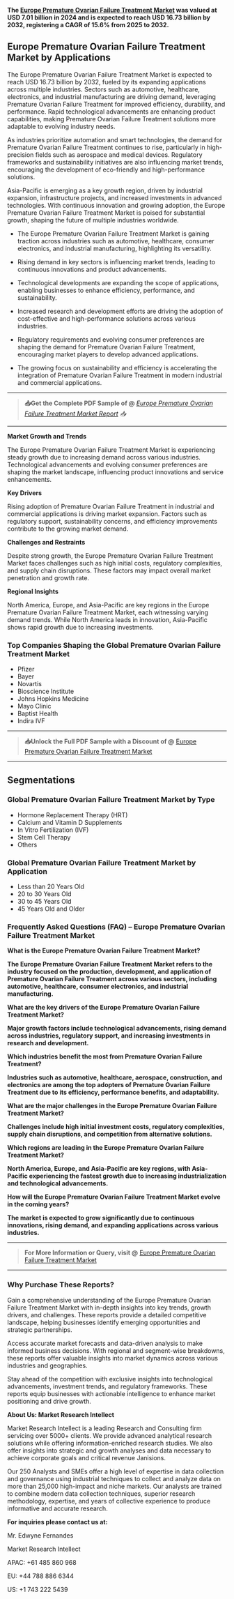 <p><strong>The <a href="https://www.marketresearchintellect.com/download-sample/?rid=1071375&amp;utm_source=Pulse-April-Europe&amp;utm_medium=852">Europe Premature Ovarian Failure Treatment Market</a> was valued at USD 7.01 billion in 2024 and is expected to reach USD 16.73 billion by 2032, registering a CAGR of 15.6% from 2025 to 2032.</strong></p><h2>Europe Premature Ovarian Failure Treatment Market by Applications&nbsp;</h2><p><p>The Europe Premature Ovarian Failure Treatment Market is expected to reach USD 16.73 billion by 2032, fueled by its expanding applications across multiple industries. Sectors such as automotive, healthcare, electronics, and industrial manufacturing are driving demand, leveraging Premature Ovarian Failure Treatment for improved efficiency, durability, and performance. Rapid technological advancements are enhancing product capabilities, making Premature Ovarian Failure Treatment solutions more adaptable to evolving industry needs.</p><p>As industries prioritize automation and smart technologies, the demand for Premature Ovarian Failure Treatment continues to rise, particularly in high-precision fields such as aerospace and medical devices. Regulatory frameworks and sustainability initiatives are also influencing market trends, encouraging the development of eco-friendly and high-performance solutions.</p><p>Asia-Pacific is emerging as a key growth region, driven by industrial expansion, infrastructure projects, and increased investments in advanced technologies. With continuous innovation and growing adoption, the Europe Premature Ovarian Failure Treatment Market is poised for substantial growth, shaping the future of multiple industries worldwide.</p></p><ul><li><p>The Europe Premature Ovarian Failure Treatment Market is gaining traction across industries such as automotive, healthcare, consumer electronics, and industrial manufacturing, highlighting its versatility.</p></li><li><p>Rising demand in key sectors is influencing market trends, leading to continuous innovations and product advancements.</p></li><li><p>Technological developments are expanding the scope of applications, enabling businesses to enhance efficiency, performance, and sustainability.</p></li><li><p>Increased research and development efforts are driving the adoption of cost-effective and high-performance solutions across various industries.</p></li><li><p>Regulatory requirements and evolving consumer preferences are shaping the demand for Premature Ovarian Failure Treatment, encouraging market players to develop advanced applications.</p></li><li><p>The growing focus on sustainability and efficiency is accelerating the integration of Premature Ovarian Failure Treatment in modern industrial and commercial applications.</p></li></ul><hr /><blockquote><p><strong><span class="font-[700]">📥Get the Complete PDF Sample of @ </span></strong><em><span class="font-[700]"><a href="https://www.marketresearchintellect.com/download-sample/?rid=1071375&amp;utm_source=Pulse-April-Europe&amp;utm_medium=852" target="_blank" data-tracking-control-name="article-ssr-frontend-pulse_little-text-block" data-tracking-will-navigate="" data-test-link="">Europe Premature Ovarian Failure Treatment Market Report</a>&nbsp;📥</span></em></p></blockquote><hr /><p class="" data-start="77" data-end="360"><strong data-start="77" data-end="105">Market Growth and Trends</strong></p><p class="" data-start="77" data-end="360">The Europe Premature Ovarian Failure Treatment Market is experiencing steady growth due to increasing demand across various industries. Technological advancements and evolving consumer preferences are shaping the market landscape, influencing product innovations and service enhancements.</p><p class="" data-start="362" data-end="606"><strong data-start="362" data-end="377">Key Drivers</strong></p><p class="" data-start="362" data-end="606">Rising adoption of Premature Ovarian Failure Treatment in industrial and commercial applications is driving market expansion. Factors such as regulatory support, sustainability concerns, and efficiency improvements contribute to the growing market demand.</p><p class="" data-start="608" data-end="849"><strong data-start="608" data-end="637">Challenges and Restraints</strong></p><p class="" data-start="608" data-end="849">Despite strong growth, the Europe Premature Ovarian Failure Treatment Market faces challenges such as high initial costs, regulatory complexities, and supply chain disruptions. These factors may impact overall market penetration and growth rate.</p><p class="" data-start="851" data-end="1095"><strong data-start="851" data-end="872">Regional Insights</strong></p><p class="" data-start="851" data-end="1095">North America, Europe, and Asia-Pacific are key regions in the Europe Premature Ovarian Failure Treatment Market, each witnessing varying demand trends. While North America leads in innovation, Asia-Pacific shows rapid growth due to increasing investments.</p><p><h3>Top Companies Shaping the Global Premature Ovarian Failure Treatment Market </h3><ul><li>Pfizer</li><li>Bayer</li><li>Novartis</li><li>Bioscience Institute</li><li>Johns Hopkins Medicine</li><li>Mayo Clinic</li><li>Baptist Health</li><li>Indira IVF</li></ul></p><hr /><blockquote><p><strong>📥Unlock the Full PDF Sample with a Discount of @</strong> <a href="https://www.marketresearchintellect.com/ask-for-discount/?rid=1071375&amp;utm_source=Pulse-April-Europe&amp;utm_medium=852">Europe Premature Ovarian Failure Treatment Market</a></p></blockquote><hr /><p><h2>Segmentations</h2><h3>Global Premature Ovarian Failure Treatment Market by Type</h3><ul><li>Hormone Replacement Therapy (HRT)</li><li>Calcium and Vitamin D Supplements</li><li>In Vitro Fertilization (IVF)</li><li>Stem Cell Therapy</li><li>Others</li></ul><h3>Global Premature Ovarian Failure Treatment Market by Application</h3><ul><li>Less than 20 Years Old</li><li>20 to 30 Years Old</li><li>30 to 45 Years Old</li><li>45 Years Old and Older</li></ul></p><h3><strong>Frequently Asked Questions (FAQ) &ndash; Europe Premature Ovarian Failure Treatment Market</strong></h3><p><strong>What is the Europe Premature Ovarian Failure Treatment Market?</strong></p><p><strong>The Europe Premature Ovarian Failure Treatment Market refers to the industry focused on the production, development, and application of Premature Ovarian Failure Treatment across various sectors, including automotive, healthcare, consumer electronics, and industrial manufacturing.</strong></p><p><strong>What are the key drivers of the Europe Premature Ovarian Failure Treatment Market?</strong></p><p><strong>Major growth factors include technological advancements, rising demand across industries, regulatory support, and increasing investments in research and development.</strong></p><p><strong>Which industries benefit the most from Premature Ovarian Failure Treatment?</strong></p><p><strong>Industries such as automotive, healthcare, aerospace, construction, and electronics are among the top adopters of Premature Ovarian Failure Treatment due to its efficiency, performance benefits, and adaptability.</strong></p><p><strong>What are the major challenges in the Europe Premature Ovarian Failure Treatment Market?</strong></p><p><strong>Challenges include high initial investment costs, regulatory complexities, supply chain disruptions, and competition from alternative solutions.</strong></p><p><strong>Which regions are leading in the Europe Premature Ovarian Failure Treatment Market?</strong></p><p><strong>North America, Europe, and Asia-Pacific are key regions, with Asia-Pacific experiencing the fastest growth due to increasing industrialization and technological advancements.</strong></p><p><strong>How will the Europe Premature Ovarian Failure Treatment Market evolve in the coming years?</strong></p><p><strong>The market is expected to grow significantly due to continuous innovations, rising demand, and expanding applications across various industries.</strong></p><hr /><blockquote><p><span class="font-[700]"><strong>For More Information or Query, visit&nbsp;@</strong>&nbsp;</span><span class="font-[700]"><a href="https://www.marketresearchintellect.com/product/premature-ovarian-failure-treatment-market/?utm_source=Linkedin&utm_medium=852" target="_blank" data-tracking-control-name="article-ssr-frontend-pulse_little-text-block" data-tracking-will-navigate="" data-test-link="">Europe Premature Ovarian Failure Treatment Market</a></span></p></blockquote><hr /><h3><strong data-start="0" data-end="31">Why Purchase These Reports?</strong></h3><p class="" data-start="35" data-end="297">Gain a comprehensive understanding of the Europe Premature Ovarian Failure Treatment Market with in-depth insights into key trends, growth drivers, and challenges. These reports provide a detailed competitive landscape, helping businesses identify emerging opportunities and strategic partnerships.</p><p class="" data-start="299" data-end="540">Access accurate market forecasts and data-driven analysis to make informed business decisions. With regional and segment-wise breakdowns, these reports offer valuable insights into market dynamics across various industries and geographies.</p><p class="" data-start="542" data-end="784">Stay ahead of the competition with exclusive insights into technological advancements, investment trends, and regulatory frameworks. These reports equip businesses with actionable intelligence to enhance market positioning and drive growth.</p><p><strong><span class="font-[700]">About Us: Market Research Intellect</span></strong></p><p><span class="">Market Research Intellect is a leading Research and Consulting firm servicing over 5000+ clients. We provide advanced analytical research solutions while offering information-enriched research studies.&nbsp;</span>We also offer insights into strategic and growth analyses and data necessary to achieve corporate goals and critical revenue Janisions.</p><p><span class="">Our 250 Analysts and SMEs offer a high level of expertise in data collection and governance using industrial techniques to collect and analyze data on more than 25,000 high-impact and niche markets. Our analysts are trained to combine modern data collection techniques, superior research methodology, expertise, and years of collective experience to produce informative and accurate research.</span></p><p><strong>For inquiries please contact us at:</strong></p><p>Mr. Edwyne Fernandes</p><p>Market Research Intellect</p><p>APAC: +61 485 860 968</p><p>EU: +44 788 886 6344</p><p>US: +1 743 222 5439</p>